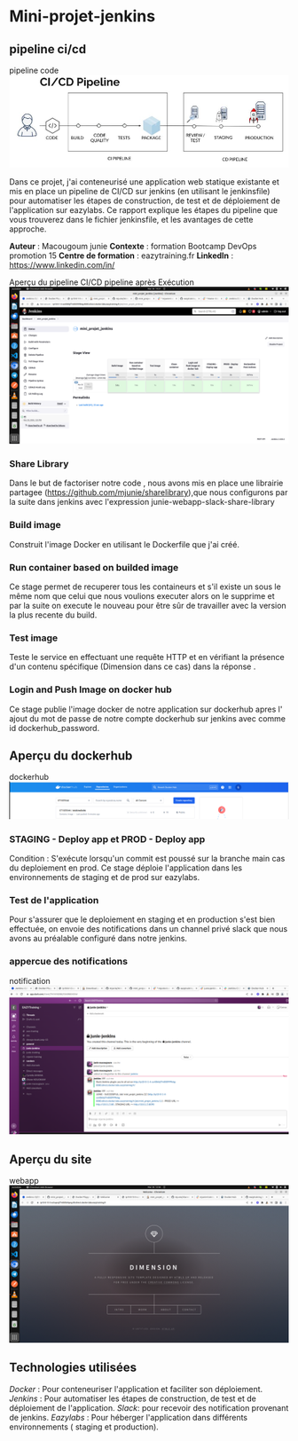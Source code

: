 # Mini-projet-jenkins

## pipeline ci/cd
pipeline code
![Tux, pipeline code](/images/pipeline.jpeg)

Dans ce projet, j'ai conteneurisé une application web statique existante et mis en place un pipeline de CI/CD sur jenkins (en utilisant le jenkinsfile) pour automatiser les étapes de construction, de test et de déploiement de l'application sur eazylabs. Ce rapport explique les étapes du pipeline que vous trouverez dans le fichier jenkinsfile, et les avantages de cette approche.

**Auteur** : Macougoum junie
**Contexte** : formation Bootcamp DevOps promotion 15
**Centre de formation** : eazytraining.fr
**LinkedIn** : https://www.linkedin.com/in/

Aperçu du pipeline CI/CD
pipeline après Exécution
![Tux, pipeline code](/images/pipelinejenkins.png)


### Share Library
Dans le but de factoriser notre code , nous avons mis en place une librairie partagee (https://github.com/mjunie/sharelibrary),que nous configurons par la suite dans jenkins avec l'expression junie-webapp-slack-share-library

### Build image
Construit l'image Docker en utilisant le Dockerfile que j'ai créé.

### Run container based on builded image
Ce stage permet de recuperer tous les containeurs et s'il existe un sous le même nom que celui que nous voulions executer alors on le supprime et par la suite on execute le nouveau pour être sûr de travailler avec la version la plus recente du build.

### Test image
Teste le service en effectuant une requête HTTP et en vérifiant la présence d'un contenu spécifique (Dimension dans ce cas) dans la réponse .


### Login and Push Image on docker hub
Ce stage publie l'image docker de notre application sur dockerhub apres l' ajout du mot de passe de notre compte dockerhub sur jenkins avec comme id dockerhub_password.

## Aperçu du dockerhub
dockerhub
![Tux, pipeline code](/images/dockerhubimage.png)


### STAGING - Deploy app et PROD - Deploy app
Condition : S'exécute lorsqu'un commit est poussé sur la branche main cas du deploiement en prod.
Ce stage déploie l'application dans les environnements de staging  et de prod sur eazylabs.

### Test de l'application
Pour s'assurer que le deploiement en staging et en production s'est bien effectuée, on envoie des notifications dans un channel privé slack que nous avons au préalable configuré dans notre jenkins.

### appercue des notifications
notification
![Tux, pipeline code](/images/slacknotification.png)

## Aperçu du site

webapp
![Tux, pipeline code](/images/webappjenkins.png)


## Technologies utilisées
*Docker* : Pour conteneuriser l'application et faciliter son déploiement.
*Jenkins* : Pour automatiser les étapes de construction, de test et de déploiement de l'application.
*Slack*: pour recevoir des notification provenant de jenkins.
*Eazylabs* : Pour héberger l'application dans différents environnements ( staging et production).
